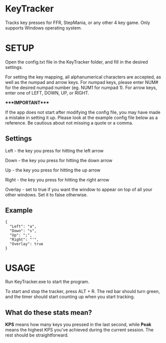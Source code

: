# KeyTracker
Tracks key presses for FFR, StepMania, or any other 4 key game. Only supports Windows operating system.

# SETUP

Open the config.txt file in the KeyTracker folder, and fill in the desired settings.

For setting the key mapping, all alphanumerical characters are accepted, as well as the numpad and arrow keys. For numpad keys, please enter NUM# for the desired numpad number (eg. NUM1 for numpad 1). For arrow keys, enter one of LEFT, DOWN, UP, or RIGHT.

**\*\*\*IMPORTANT\*\*\***

If the app does not start after modifying the config file, you may have made a mistake in setting it up. Please look at the example config file below as a reference. Be cautious about not missing a quote or a comma.

## Settings

Left - the key you press for hitting the left arrow

Down - the key you press for hitting the down arrow

Up - the key you press for hitting the up arrow

Right - the key you press for hitting the right arrow

Overlay - set to true if you want the window to appear on top of all your other windows. Set it to false otherwise.

## Example

```
{
  "Left": "a",
  "Down": "s",
  "Up": ";",
  "Right": "'",
  "Overlay": true
}
```

# USAGE

Run KeyTracker.exe to start the program.

To start and stop the tracker, press ALT + R. The red bar should turn green, and the timer should start counting up when you start tracking.

## What do these stats mean?

**KPS** means how many keys you pressed in the last second, while **Peak** means the highest KPS you've achieved during the current session. The rest should be straightforward.
